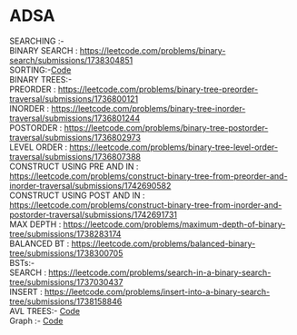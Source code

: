 # ADSA
SEARCHING :- <br>
BINARY SEARCH : https://leetcode.com/problems/binary-search/submissions/1738304851 <br>
SORTING:-[Code](./sorting.cpp) <br>
BINARY TREES:- <br>
PREORDER : https://leetcode.com/problems/binary-tree-preorder-traversal/submissions/1736800121 <br>
INORDER : https://leetcode.com/problems/binary-tree-inorder-traversal/submissions/1736801244 <br>
POSTORDER : https://leetcode.com/problems/binary-tree-postorder-traversal/submissions/1736802973 <br>
LEVEL ORDER : https://leetcode.com/problems/binary-tree-level-order-traversal/submissions/1736807388 <br>
CONSTRUCT USING PRE AND IN : https://leetcode.com/problems/construct-binary-tree-from-preorder-and-inorder-traversal/submissions/1742690582 <br>
CONSTRUCT USING POST AND IN : https://leetcode.com/problems/construct-binary-tree-from-inorder-and-postorder-traversal/submissions/1742691731 <br>
MAX DEPTH : https://leetcode.com/problems/maximum-depth-of-binary-tree/submissions/1738283174 <br>
BALANCED BT : https://leetcode.com/problems/balanced-binary-tree/submissions/1738300705 <br>
BSTs:- <br>
SEARCH : https://leetcode.com/problems/search-in-a-binary-search-tree/submissions/1737030437 <br>
INSERT : https://leetcode.com/problems/insert-into-a-binary-search-tree/submissions/1738158846 <br>
AVL TREES:- [Code](./avl.cpp) <br>
Graph :- [Code](./graphMatrix.cpp) <br>
